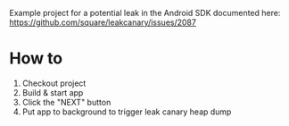 Example project for a potential leak in the Android SDK documented here: https://github.com/square/leakcanary/issues/2087

# How to

1. Checkout project
2. Build & start app
3. Click the "NEXT" button
4. Put app to background to trigger leak canary heap dump